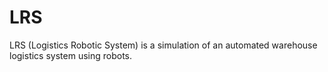 # LRS
LRS (Logistics Robotic System) is a simulation of an automated warehouse logistics system using robots.
